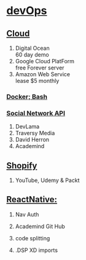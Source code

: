 # [devOps](https://github.com/TurtleWolfe/devOps "Mongo Express React Node: Docker TypeScript Ubuntu")

<!-- ## [I'm an inline-style link with title](https://www.google.com "Google's Homepage") -->

<!-- ## [I'm an inline-style link with title](https://www.google.com "Google's Homepage") -->

<!-- ## [I'm an inline-style link with title](https://www.google.com "Google's Homepage") -->

<!-- ## [I'm an inline-style link with title](https://www.google.com "Google's Homepage") -->

## [Cloud](https://www.google.com "Digital Ocean, GCP, AWS")

1. Digital Ocean  
  60 day demo
1. Google Cloud PlatForm  
  free Forever server
1. Amazon Web Service  
  lease $5 monthly  

### [Docker; Bash](https://www.google.com "Docker Captain & David Herron")

### [Social Network API](https://www.google.com "DevLama, Traversy Media")

1. DevLama
1. Traversy Media
1. David Herron
1. Academind

## [Shopify](https://www.google.com "Shopify")

1. YouTube, Udemy & Packt

## [ReactNative:](https://www.google.com "MoshOne, NDA.. XD exports, NavAuth")

1. Nav Auth

1. Academind Git Hub  

1. code splitting

1. .DSP XD imports  
